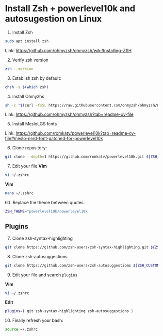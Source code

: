 # Install Zsh + powerlevel10k and autosugestion on Linux
1. Install Zsh
```bash
sudo apt install zsh
```
Link: https://github.com/ohmyzsh/ohmyzsh/wiki/Installing-ZSH

2. Verify zsh version
```bash
zsh --version
```

3. Establish zsh by default:
```bash
chsh -s $(which zsh)
```

4. Install Ohmyzhs
```bash
sh -c "$(curl -fsSL https://raw.githubusercontent.com/ohmyzsh/ohmyzsh/master/tools/install.sh)"

```
Link: https://github.com/ohmyzsh/ohmyzsh?tab=readme-ov-file

5. Install MesloLGS fonts

Link: https://github.com/romkatv/powerlevel10k?tab=readme-ov-file#meslo-nerd-font-patched-for-powerlevel10k

6. Clone repository:
```bash
git clone --depth=1 https://github.com/romkatv/powerlevel10k.git ${ZSH_CUSTOM:-$HOME/.oh-my-zsh/custom}/themes/powerlevel10k
```

7. Edit your file 
**Vim**
```bash
vi ~/.zshrc
```

**Vim**
```bash
nano ~/.zshrc
```

6.1. Replace the theme between quotes:
```bash
ZSH_THEME="powerlevel10k/powerlevel10k
```

## Plugins
7. Clone zsh-syntax-highlighting 

```bash
git clone https://github.com/zsh-users/zsh-syntax-highlighting.git ${ZSH_CUSTOM:-~/.oh-my-zsh/custom}/plugins/zsh-syntax-highlighting
```

8. Clone zsh-autosuggestions
```bash
git clone https://github.com/zsh-users/zsh-autosuggestions ${ZSH_CUSTOM:-~/.oh-my-zsh/custom}/plugins/zsh-autosuggestions
```

9. Edit your file and search `plugins`

**Vim**
```bash
vi ~/.zshrc
```
**Edit**
```bash
plugins=( git zsh-syntax-highlighting zsh-autosuggestions )
```

10. Finally refresh your bash:

```bash
source ~/.zshrc
```